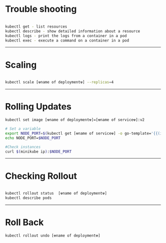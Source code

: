 # Trouble shooting

```sh

kubectl get - list resources
kubectl describe - show detailed information about a resource
kubectl logs - print the logs from a container in a pod
kubectl exec - execute a command on a container in a pod
```
---
# Scaling 
```sh

kubectl scale [☢️️️name of deployment☢️️️] --replicas=4
```
---

# Rolling Updates

```sh
kubectl set image [☢️️️name of deployment☢️️️]=[☢️️️name of service☢️️️]:v2

# Set a variable 
export NODE_PORT=$(kubectl get [☢️️️name of service☢️️️] -o go-template='{{(index .spec.ports 0).nodePort}}')
echo NODE_PORT=$NODE_PORT

#Check instances
curl $(minikube ip):$NODE_PORT

```

---
# Checking Rollout
```sh

kubectl rollout status  [☢️️️name of deployment☢️️️]
kubectl describe pods
```
---
# Roll Back
```sh
kubectl rollout undo [☢️️️name of deployment☢️️️]
```